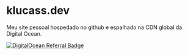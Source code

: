 # klucass.dev

Meu site pessoal hospedado no github e espalhado na CDN global da Digital Ocean.

<a href="https://www.digitalocean.com/?refcode=6a8481ff7fda&utm_campaign=Referral_Invite&utm_medium=Referral_Program&utm_source=badge"><img src="https://web-platforms.sfo2.digitaloceanspaces.com/WWW/Badge%202.svg" alt="DigitalOcean Referral Badge" /></a>
